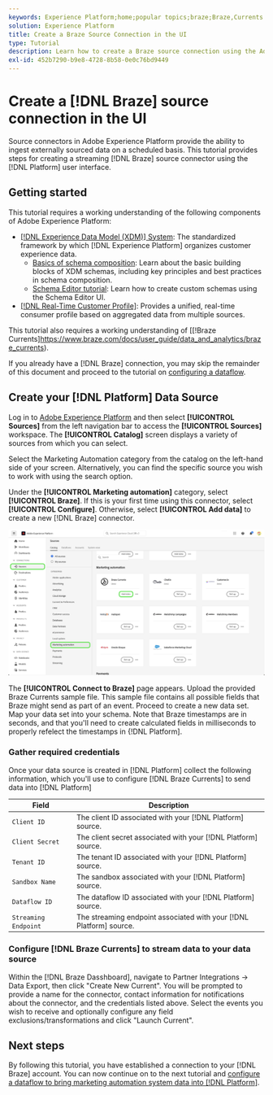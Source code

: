 ```yaml
---
keywords: Experience Platform;home;popular topics;braze;Braze,Currents
solution: Experience Platform
title: Create a Braze Source Connection in the UI
type: Tutorial
description: Learn how to create a Braze source connection using the Adobe Experience Platform UI and Braze Currents
exl-id: 452b7290-b9e8-4728-8b58-0e0c76bd9449
---
```

# Create a [!DNL Braze] source connection in the UI

Source connectors in Adobe Experience Platform provide the ability to ingest externally sourced data on a scheduled basis. This tutorial provides steps for creating a streaming [!DNL Braze] source connector using the [!DNL Platform] user interface.

## Getting started

This tutorial requires a working understanding of the following components of Adobe Experience Platform:

*   [[!DNL Experience Data Model (XDM)] System](../../../../../xdm/home.md): The standardized framework by which [!DNL Experience Platform] organizes customer experience data.
    *   [Basics of schema composition](../../../../../xdm/schema/composition.md): Learn about the basic building blocks of XDM schemas, including key principles and best practices in schema composition.
    *   [Schema Editor tutorial](../../../../../xdm/tutorials/create-schema-ui.md): Learn how to create custom schemas using the Schema Editor UI.
*   [[!DNL Real-Time Customer Profile]](../../../../../profile/home.md): Provides a unified, real-time consumer profile based on aggregated data from multiple sources.

This tutorial also requires a working understanding of [[!Braze Currents]https://www.braze.com/docs/user_guide/data_and_analytics/braze_currents).

If you already have a [!DNL Braze] connection, you may skip the remainder of this document and proceed to the tutorial on [configuring a dataflow](../../dataflow/marketing-automation.md).

## Create your [!DNL Platform] Data Source

Log in to [Adobe Experience Platform](https://platform.adobe.com) and then select **[!UICONTROL Sources]** from the left navigation bar to access the **[!UICONTROL Sources]** workspace. The **[!UICONTROL Catalog]** screen displays a variety of sources from which you can select.

Select the Marketing Automation category from the catalog on the left-hand side of your screen. Alternatively, you can find the specific source you wish to work with using the search option.

Under the **[!UICONTROL Marketing automation]** category, select **[!UICONTROL Braze]**. If this is your first time using this connector, select **[!UICONTROL Configure]**. Otherwise, select **[!UICONTROL Add data]** to create a new [!DNL Braze] connector.

![catalog](../../../../images/tutorials/create/braze/catalog.png)

The **[!UICONTROL Connect to Braze]** page appears. Upload the provided Braze Currents sample file. This sample file contains all possible fields that Braze might send as part of an event.  Proceed to create a new data set. Map your data set into your schema. Note that Braze timestamps are in seconds, and that you'll need to create calculated fields in milliseconds to properly refelect the timestamps in {!DNL Platform].

### Gather required credentials

Once your data source is created in [!DNL Platform] collect the following information, which you'll use to configure [!DNL Braze Currents] to send data into [!DNL Platform]

| Field | Description |
| ---------- | ----------- |
| `Client ID` | The client ID associated with your [!DNL Platform] source. |
| `Client Secret` | The client secret associated with your [!DNL Platform] source. |
| `Tenant ID` | The tenant ID associated with your [!DNL Platform] source. |
| `Sandbox Name` | The sandbox associated with your [!DNL Platform] source. |
| `Dataflow ID` | The dataflow ID associated with your [!DNL Platform] source. |
| `Streaming Endpoint` | The streaming endpoint associated with your [!DNL Platform] source. |

### Configure [!DNL Braze Currents] to stream data to your data source

Within the [!DNL Braze Dasshboard], navigate to Partner Integrations -> Data Export, then click "Create New Current". You will be prompted to provide a name for the connector, contact information for notifications about the connector, and the credentials listed above. Select the events you wish to receive and optionally configure any field exclusions/transformations and click "Launch Current".


## Next steps

By following this tutorial, you have established a connection to your [!DNL Braze] account. You can now continue on to the next tutorial and [configure a dataflow to bring marketing automation system data into [!DNL Platform]](../../dataflow/marketing-automation.md).
